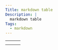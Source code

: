 ```yaml
---
Title: markdown table
Description: |
  markdown table
Tags:
  - markdown
---
```


|     |     |     |
| --- | --- | --- |
|     |     |     |
|     |     |     |
